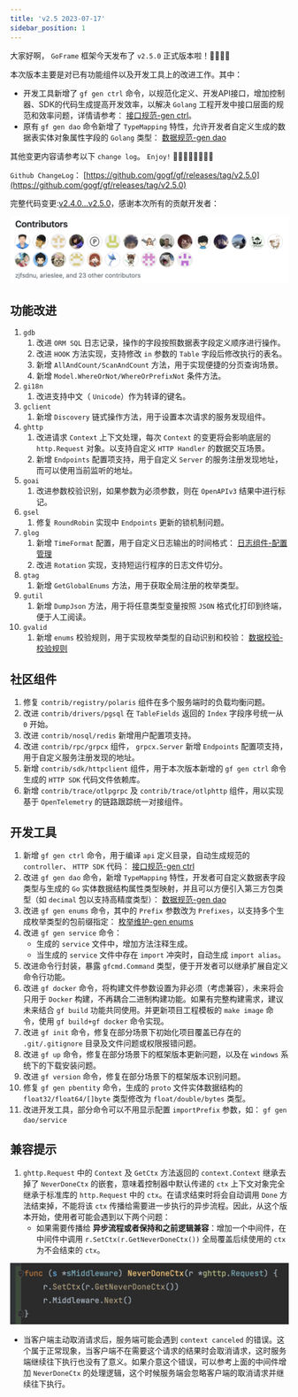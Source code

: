 ```yaml
---
title: 'v2.5 2023-07-17'
sidebar_position: 1
---
```


大家好啊， `GoFrame` 框架今天发布了 `v2.5.0` 正式版本啦！👏👏👏👏

本次版本主要是对已有功能组件以及开发工具上的改进工作。其中：

- 开发工具新增了 `gf gen ctrl` 命令，以规范化定义、开发API接口，增加控制器、SDK的代码生成提高开发效率，以解决 `Golang` 工程开发中接口层面的规范和效率问题，详情请参考： [接口规范-gen ctrl](/docs/开发工具/代码生成-gen/接口规范-gen%20ctrl)。
- 原有 `gf gen dao` 命令新增了 `TypeMapping` 特性，允许开发者自定义生成的数据表实体对象属性字段的 `Golang` 类型： [数据规范-gen dao](/docs/开发工具/代码生成-gen/数据规范-gen%20dao)

其他变更内容请参考以下 `change log`。 `Enjoy!` 🍺🍺🍺🍺🍺🍺🍺🍺

`Github ChangeLog`： [https://github.com/gogf/gf/releases/tag/v2.5.0](https://github.com/gogf/gf/releases/tag/v2.5.0)

完整代码变更:[v2.4.0...v2.5.0](https://github.com/gogf/gf/compare/v2.4.0...v2.5.0)，感谢本次所有的贡献开发者：

[![](/markdown/3b87419b0ede464629f3813de922d965.png)](https://github.com/gogf/gf/releases/tag/v2.4.0)

## 功能改进

01. `gdb`
    1. 改进 `ORM SQL` 日志记录，操作的字段按照数据表字段定义顺序进行操作。
    2. 改进 `HOOK` 方法实现，支持修改 `in` 参数的 `Table` 字段后修改执行的表名。
    3. 新增 `AllAndCount/ScanAndCount` 方法，用于实现便捷的分页查询场景。
    4. 新增 `Model.WhereOrNot/WhereOrPrefixNot` 条件方法。
02. `gi18n`
    1. 改进支持中文（ `Unicode`）作为转译的键名。
03. `gclient`
    1. 新增 `Discovery` 链式操作方法，用于设置本次请求的服务发现组件。
04. `ghttp`
    1. 改进请求 `Context` 上下文处理，每次 `Context` 的变更将会影响底层的 `http.Request` 对象。以支持自定义 `HTTP Handler` 的数据交互场景。
    2. 新增 `Endpoints` 配置项支持，用于自定义 `Server` 的服务注册发现地址，而可以使用当前监听的地址。
05. `goai`
    1. 改进参数校验识别，如果参数为必须参数，则在 `OpenAPIv3` 结果中进行标记。
06. `gsel`
    1. 修复 `RoundRobin` 实现中 `Endpoints` 更新的锁机制问题。
07. `glog`
    1. 新增 `TimeFormat` 配置，用于自定义日志输出的时间格式： [日志组件-配置管理](/docs/核心组件/日志组件/日志组件-配置管理)
    2. 改进 `Rotation` 实现，支持短运行程序的日志文件切分。
08. `gtag`
    1. 新增 `GetGlobalEnums` 方法，用于获取全局注册的枚举类型。
09. `gutil`
    1. 新增 `DumpJson` 方法，用于将任意类型变量按照 `JSON` 格式化打印到终端，便于人工阅读。
10. `gvalid`
    1. 新增 `enums` 校验规则，用于实现枚举类型的自动识别和校验： [数据校验-校验规则](/docs/核心组件/数据校验/数据校验-校验规则)

## 社区组件

1. 修复 `contrib/registry/polaris` 组件在多个服务端时的负载均衡问题。
2. 改进 `contrib/drivers/pgsql` 在 `TableFields` 返回的 `Index` 字段序号统一从 `0` 开始。
3. 改进 `contrib/nosql/redis` 新增用户配置项支持。
4. 改进 `contrib/rpc/grpcx` 组件， `grpcx.Server` 新增 `Endpoints` 配置项支持，用于自定义服务注册发现的地址。
5. 新增 `contrib/sdk/httpclient` 组件，用于本次版本新增的 `gf gen ctrl` 命令生成的 `HTTP SDK` 代码文件依赖库。
6. 新增 `contrib/trace/otlpgrpc` 及 `contrib/trace/otlphttp` 组件，用以实现基于 `OpenTelemetry` 的链路跟踪统一对接组件。

## 开发工具

01. 新增 `gf gen ctrl` 命令，用于编译 `api` 定义目录，自动生成规范的 `controller`、 `HTTP SDK` 代码： [接口规范-gen ctrl](/docs/开发工具/代码生成-gen/接口规范-gen%20ctrl)
02. 改进 `gf gen dao` 命令，新增 `TypeMapping` 特性，开发者可自定义数据表字段类型与生成的 `Go` 实体数据结构属性类型映射，并且可以方便引入第三方包类型（如 `decimal` 包以支持高精度类型）： [数据规范-gen dao](/docs/开发工具/代码生成-gen/数据规范-gen%20dao)
03. 改进 `gf gen enums` 命令，其中的 `Prefix` 参数改为 `Prefixes`，以支持多个生成枚举类型的包前缀指定： [枚举维护-gen enums](/docs/开发工具/代码生成-gen/枚举维护-gen%20enums)
04. 改进 `gf gen service` 命令：
    - 生成的 `service` 文件中，增加方法注释生成。
    - 当生成的 `service` 文件中存在 `import` 冲突时，自动生成 `import alias`。
05. 改进命令行封装，暴露 `gfcmd.Command` 类型，便于开发者可以继承扩展自定义命令行功能。
06. 改进 `gf docker` 命令，将构建文件参数设置为非必须（考虑兼容），未来将会只用于 `Docker` 构建，不再耦合二进制构建功能。如果有完整构建需求，建议未来结合 `gf build` 功能共同使用。并更新项目工程模板的 `make image` 命令，使用 `gf build+gf docker` 命令实现。
07. 改进 `gf init` 命令，修复在部分场景下初始化项目覆盖已存在的 `.git/.gitignore` 目录及文件问题或权限报错问题。
08. 改进 `gf up` 命令，修复在部分场景下的框架版本更新问题，以及在 `windows` 系统下的下载安装问题。
09. 改进 `gf version` 命令，修复在部分场景下的框架版本识别问题。
10. 修复 `gf gen pbentity` 命令，生成的 `proto` 文件实体数据结构的 `float32/float64/[]byte` 类型修改为 `float/double/bytes` 类型。
11. 改进开发工具，部分命令可以不用显示配置 `importPrefix` 参数，如： `gf gen dao/service`

## 兼容提示

1. `ghttp.Request` 中的 `Context` 及 `GetCtx` 方法返回的 `context.Context` 继承去掉了 `NeverDoneCtx` 的嵌套，意味着控制器中默认传递的 `ctx` 上下文对象完全继承于标准库的 `http.Request` 中的 `ctx`。在请求结束时将会自动调用 `Done` 方法结束掉，不能将该 `ctx` 传播给需要进一步执行的异步流程。因此，从这个版本开始，使用者可能会遇到以下两个问题：
   - 如果需要传播给 **异步流程或者保持和之前逻辑兼容**：增加一个中间件，在中间件中调用 `r.SetCtx(r.GetNeverDoneCtx())` 全局覆盖后续使用的 `ctx` 为不会结束的 `ctx`。

![](/markdown/f9b3d06ba28250f95ac7c5c87df1d680.png)

- 当客户端主动取消请求后，服务端可能会遇到 `context canceled` 的错误。这个属于正常现象，当客户端不在需要这个请求的结果时会取消请求，这时服务端继续往下执行也没有了意义。如果介意这个错误，可以参考上面的中间件增加 `NeverDoneCtx` 的处理逻辑，这个时候服务端会忽略客户端的取消请求并继续往下执行。